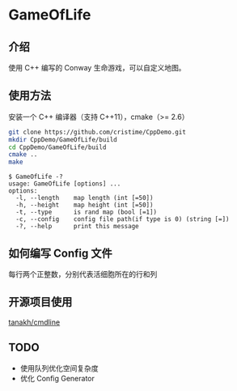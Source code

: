 # GameOfLife

## 介绍
使用 C++ 编写的 Conway 生命游戏，可以自定义地图。

## 使用方法
安装一个 C++ 编译器（支持 C++11），cmake（>= 2.6）
```bash
git clone https://github.com/cristime/CppDemo.git
mkdir CppDemo/GameOfLife/build
cd CppDemo/GameOfLife/build
cmake ..
make
```
```
$ GameOfLife -?
usage: GameOfLife [options] ...
options:
  -l, --length    map length (int [=50])
  -h, --height    map height (int [=50])
  -t, --type      is rand map (bool [=1])
  -c, --config    config file path(if type is 0) (string [=])
  -?, --help      print this message
```

## 如何编写 Config 文件
每行两个正整数，分别代表活细胞所在的行和列

## 开源项目使用
<a href="https://github.com/tanakh/cmdline">tanakh/cmdline</a>

## TODO
* 使用队列优化空间复杂度
* 优化 Config Generator